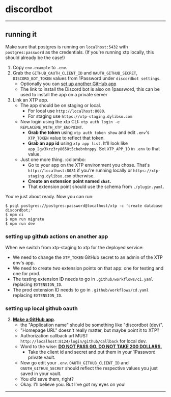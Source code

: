 # discordbot
---

## running it

Make sure that postgres is running on `localhost:5432` with `postgres:password`
as the credentials. (If you're running xtp locally, this should already be the
case!)

1. Copy `env.example` to `.env`.
2. Grab the `GITHUB_OAUTH_CLIENT_ID` and `OAUTH_GITHUB_SECRET`, `DISCORD_BOT_TOKEN` values from 1Password under `discordbot settings`.
    - Optionally you can [set up another GitHub app](#setting-up-local-github-oauth)
    - The link to install the Discord bot is also on 1password, this can be used to install the app on a private server
3. Link an XTP app.
    - The app should be on staging or local.
        - For local use `http://localhost:8080`.
        - For staging use `https://xtp-staging.dylibso.com`
    - Now login using the xtp CLI: `xtp auth login -e REPLACEME_WITH_XTP_ENDPOINT`.
        - **Grab the token** using `xtp auth token show` and edit `.env`'s `XTP_TOKEN` value to reflect that token.
        - **Grab an app id** using `xtp app list`. It'll look like `app_2gv3krz3ry8658t5cbebnbnppy`. Set `XTP_APP_ID` in `.env` to that value.
    - Just one more thing. :colombo:
        - Go to your app on the XTP environment you chose. That's `http://localhost:8081` if you're running locally
          or `https://xtp-staging.dylibso.com` otherwise.
        - **Create an extension point named `chat`.**
        - That extension point should use the schema from `./plugin.yaml`.

You're just about ready. Now you can run:

```
$ psql postgres://postgres:password@localhost/xtp -c 'create database discordbot;'
$ npm ci
$ npm run migrate
$ npm run dev
```

### setting up github actions on another app

When we switch from xtp-staging to xtp for the deployed service:

- We need to change the `XTP_TOKEN` GitHub secret to an admin of the XTP env's app.
- We need to create _two_ extension points on that app: one for testing and one for prod.
- The testing extension ID needs to go in `.github/workflows/ci.yaml` replacing `EXTENSION_ID`.
- The prod extension ID needs to go in `.github/workflows/cd.yaml` replacing `EXTENSION_ID`.

### setting up local github oauth

2. **[Make a GitHub app](https://github.com/settings/applications/new)**.
    - the "Application name" should be something like "discordbot (dev)".
    - "Homepage URL" doesn't really matter, but maybe point it to XTP?
    - Authorization callback url MUST `http://localhost:8124/login/github/callback` for local dev.
    - Word to the wise: [**DO NOT PASS GO. DO NOT TAKE 200 DOLLARS.**](https://monopoly.fandom.com/wiki/Go_to_Jail_(card))
        - Take the client id and secret and put them in your 1Password private vault.
    - Now go edit your `.env`. `OAUTH_GITHUB_CLIENT_ID` and `OAUTH_GITHUB_SECRET` should reflect the respective values you just saved in your vault.
    - You _did_ save them, right?
    - Okay. I'll believe you. But I've got my eyes on you!

---


